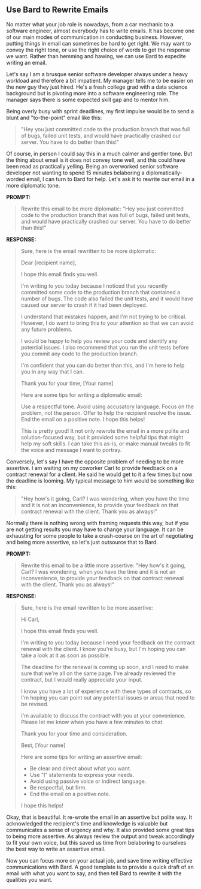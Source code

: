 ## Use Bard to Rewrite Emails 

No matter what your job role is nowadays, from a car mechanic to a software engineer, almost everybody has to write emails. It has become one of our main modes of communication in conducting business.  However, putting things in email can sometimes be hard to get right. We may want to convey the right tone, or use the right choice of words to get the response we want. Rather than hemming and hawing, we can use Bard to expedite writing an email.

Let's say I am a brusque senior software developer always under a heavy workload and therefore a bit impatient. My manager tells me to be easier on the new guy they just hired. He's a fresh college grad with a data science background but is pivoting more into a software engineering role. The manager says there is some expected skill gap and to mentor him. 

Being overly busy with sprint deadlines, my first impulse would be to send a blunt and "to-the-point" email like this: 

>"Hey you just committed code to the production branch that was full of bugs, failed unit tests, and would have practically crashed our server. You have to do better than this!"

Of course, in person I could say this in a much calmer and gentler tone. But the thing about email is it does not convey tone well, and this could have been read as practically yelling. Being an overworked senior software developer not wanting to spend 15 minutes belaboring a diplomatically-worded email, I can turn to Bard for help. Let's ask it to rewrite our email in a more diplomatic tone. 

**PROMPT:**
>Rewrite this email to be more diplomatic: "Hey you just committed code to the production branch that was full of bugs, failed unit tests, and would have practically crashed our server. You have to do better than this!"


**RESPONSE:**

>
>Sure, here is the email rewritten to be more diplomatic:
>
>Dear [recipient name],
>
>I hope this email finds you well.
>
>I'm writing to you today because I noticed that you recently committed some code to the production branch that contained a number of bugs. The code also failed the unit tests, and it would have caused our server to crash if it had been deployed.
>
>I understand that mistakes happen, and I'm not trying to be critical. However, I do want to bring this to your attention so that we can avoid any future problems.
>
>I would be happy to help you review your code and identify any potential issues. I also recommend that you run the unit tests before you commit any code to the production branch.
>
>I'm confident that you can do better than this, and I'm here to help you in any way that I can.
>
>Thank you for your time,
>[Your name]
>
>Here are some tips for writing a diplomatic email:
>
>Use a respectful tone.
>Avoid using accusatory language.
>Focus on the problem, not the person.
>Offer to help the recipient resolve the issue.
>End the email on a positive note.
>I hope this helps!
>
>This is pretty good! It not only rewrote the email in a more polite and solution-focused way, but it provided some helpful tips that might help my soft skills. I can take this as-is, or make manual tweaks to fit the voice and message I want to portray.

Conversely, let's say I have the opposite problem of needing to be more assertive. I am waiting on my coworker Carl to provide feedback on a contract renewal for a client. He said he would get to it a few times but now the deadline is looming. My typical message to him would be something like this: 

>"Hey how's it going, Carl? I was wondering, when you have the time and it is not an inconvenience, to provide your feedback on that contract renewal with the client. Thank you as always!"
>
Normally there is nothing wrong with framing requests this way, but if you are not getting results you may have to change your language. It can be exhausting for some people to take a crash-course on the art of negotiating and being more assertive, so let's just outsource that to Bard. 

**PROMPT:**

>Rewrite this email to be a little more assertive: "Hey how's it going, Carl? I was wondering, when you have the time and it is not an inconvenience, to provide your feedback on that contract renewal with the client. Thank you as always!" 

**RESPONSE:**

>Sure, here is the email rewritten to be more assertive:
>
>
>Hi Carl,
>
>I hope this email finds you well.
>
>I'm writing to you today because I need your feedback on the contract renewal with the client. I know you're busy, but I'm hoping you can take a look at it as soon as possible.
>
>The deadline for the renewal is coming up soon, and I need to make sure that we're all on the same page. I've already reviewed the contract, but I would really appreciate your input.
>
>I know you have a lot of experience with these types of contracts, so I'm hoping you can point out any potential issues or areas that need to be revised.
>
>I'm available to discuss the contract with you at your convenience. Please let me know when you have a few minutes to chat.
>
>Thank you for your time and consideration.
>
>Best,
>[Your name]
>
>
>Here are some tips for writing an assertive email:
>
>* Be clear and direct about what you want.
>* Use "I" statements to express your needs.
>* Avoid using passive voice or indirect language.
>* Be respectful, but firm.
>* End the email on a positive note.
>
>I hope this helps!

Okay, that is beautiful. It re-wrote the email in an assertive but polite way. It acknowledged the recipient's time and knowledge is valuable but communicates a sense of urgency and why. It also provided some great tips to being more assertive. As always review the output and tweak accordingly to fit your own voice, but this saved us time from belaboring to ourselves the best way to write an assertive email. 

Now you can focus more on your actual job, and save time writing effective communications with Bard. A good template is to provide a quick draft of an email with what you want to say, and then tell Bard to rewrite it with the qualities you want. 


